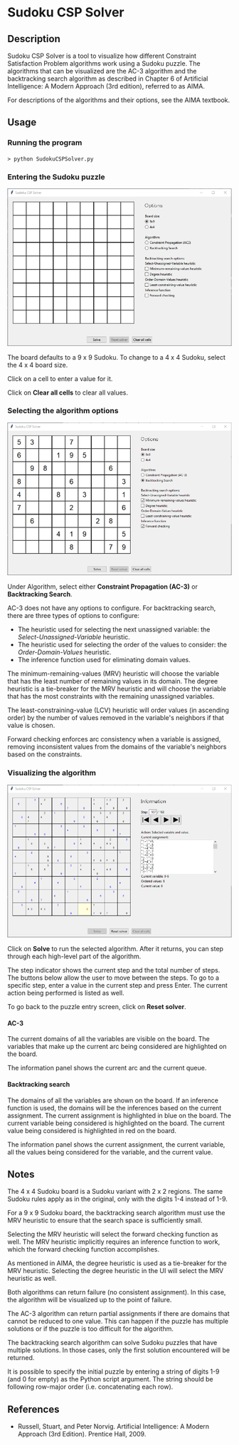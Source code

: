 # Sudoku CSP Solver

## Description

Sudoku CSP Solver is a tool to visualize how different Constraint Satisfaction
Problem algorithms work using a Sudoku puzzle. The algorithms that can be
visualized are the AC-3 algorithm and the backtracking search algorithm as
described in Chapter 6 of Artificial Intelligence: A Modern Approach (3rd
edition), referred to as AIMA.

For descriptions of the algorithms and their options, see the AIMA textbook.

## Usage

### Running the program

`> python SudokuCSPSolver.py`

### Entering the Sudoku puzzle

![Entering the puzzle](/doc/1_entering_puzzle.png)

The board defaults to a 9 x 9 Sudoku. To change to a 4 x 4 Sudoku, select the
4 x 4 board size.

Click on a cell to enter a value for it.

Click on **Clear all cells** to clear all values.

### Selecting the algorithm options

![Selecting algorithm options](/doc/2_selecting_options.png)

Under Algorithm, select either **Constraint Propagation (AC-3)** or
**Backtracking Search**.

AC-3 does not have any options to configure. For backtracking search, there
are three types of options to configure:

* The heuristic used for selecting the next unassigned variable: the
*Select-Unassigned-Variable* heuristic.
* The heuristic used for selecting the order of the values to consider: the
*Order-Domain-Values* heuristic.
* The inference function used for eliminating domain values.

The minimum-remaining-values (MRV) heuristic will choose the variable that has
the least number of remaining values in its domain. The degree heuristic is a
tie-breaker for the MRV heuristic and will choose the variable that has the
most constraints with the remaining unassigned variables.

The least-constraining-value (LCV) heuristic will order values (in ascending
order) by the number of values removed in the variable's neighbors if that
value is chosen.

Forward checking enforces arc consistency when a variable is assigned, removing
inconsistent values from the domains of the variable's neighbors based on the
constraints.

### Visualizing the algorithm

![Visualizing the algorithm](/doc/3_visualization.png)

Click on **Solve** to run the selected algorithm. After it returns, you
can step through each high-level part of the algorithm.

The step indicator shows the current step and the total number of steps. The
buttons below allow the user to move between the steps. To go to a specific
step, enter a value in the current step and press Enter. The current action
being performed is listed as well.

To go back to the puzzle entry screen, click on **Reset solver**.

#### AC-3

The current domains of all the variables are visible on the board. The
variables that make up the current arc being considered are highlighted on
the board.

The information panel shows the current arc and the current queue.

#### Backtracking search

The domains of all the variables are shown on the board. If an inference
function is used, the domains will be the inferences based on the current
assignment. The current assignment is highlighted in blue on the board. The
current variable being considered is highlighted on the board. The current
value being considered is highlighted in red on the board.

The information panel shows the current assignment, the current variable,
all the values being considered for the variable, and the current value.

## Notes

The 4 x 4 Sudoku board is a Sudoku variant with 2 x 2 regions. The same Sudoku
rules apply as in the original, only with the digits 1-4 instead of 1-9.

For a 9 x 9 Sudoku board, the backtracking search algorithm must use the
MRV heuristic to ensure that the search space is sufficiently small.

Selecting the MRV heuristic will select the forward checking function as
well. The MRV heuristic implicitly requires an inference function to work,
which the forward checking function accomplishes.

As mentioned in AIMA, the degree heuristic is used as a tie-breaker for the
MRV heuristic. Selecting the degree heuristic in the UI will select the MRV
heuristic as well.

Both algorithms can return failure (no consistent assignment). In this case,
the algorithm will be visualized up to the point of failure.

The AC-3 algorithm can return partial assignments if there are domains that
cannot be reduced to one value. This can happen if the puzzle has multiple
solutions or if the puzzle is too difficult for the algorithm.

The backtracking search algorithm can solve Sudoku puzzles that have multiple
solutions. In those cases, only the first solution encountered will be
returned.

It is possible to specify the initial puzzle by entering a string of digits
1-9 (and 0 for empty) as the Python script argument. The string should be
following row-major order (i.e. concatenating each row).

## References
* Russell, Stuart, and Peter Norvig. Artificial Intelligence: A Modern Approach
(3rd Edition). Prentice Hall, 2009.